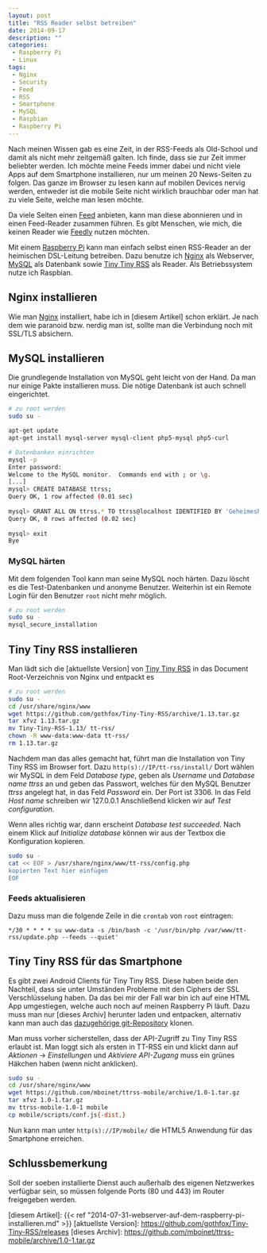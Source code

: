 ```yaml
---
layout: post
title: "RSS Reader selbst betreiben"
date: 2014-09-17
description: ""
categories: 
 - Raspberry Pi
 - Linux 
tags:
 - Nginx
 - Security
 - Feed
 - RSS
 - Smartphone
 - MySQL
 - Raspbian
 - Raspberry Pi
---
```



Nach meinen Wissen gab es eine Zeit, in der RSS-Feeds als Old-School und damit
als nicht mehr zeitgemäß galten. Ich finde, dass sie zur Zeit immer beliebter
werden. Ich möchte meine Feeds immer dabei und nicht viele Apps auf dem Smartphone
installieren, nur um meinen 20 News-Seiten zu folgen. Das ganze im Browser zu
lesen kann auf mobilen Devices nervig werden, entweder ist die mobile Seite nicht
wirklich brauchbar oder man hat zu viele Seite, welche man lesen möchte.

Da viele Seiten einen [Feed] anbieten, kann man diese abonnieren und in einen
Feed-Reader zusammen führen. Es gibt Menschen, wie mich, die keinen Reader wie
[Feedly] nutzen möchten. 

Mit einem [Raspberry Pi] kann man einfach selbst einen RSS-Reader an der heimischen
DSL-Leitung betreiben. Dazu benutze ich [Nginx] als Webserver, [MySQL] als Datenbank
sowie [Tiny Tiny RSS] als Reader. Als Betriebssystem nutze ich Raspbian.

## Nginx installieren ##
Wie man [Nginx] installiert, habe ich in [diesem Artikel] schon erklärt. 
Je nach dem wie paranoid bzw. nerdig man ist, sollte man die Verbindung noch
mit SSL/TLS absichern.

## MySQL installieren ##

Die grundlegende Installation von MySQL geht leicht von der Hand. Da man nur einige
Pakte installieren muss. Die nötige Datenbank ist auch schnell eingerichtet.

``` sh
# zu root werden
sudo su -

apt-get update
apt-get install mysql-server mysql-client php5-mysql php5-curl

# Datenbanken einrichten
mysql -p
Enter password:
Welcome to the MySQL monitor.  Commands end with ; or \g.
[...]
mysql> CREATE DATABASE ttrss;
Query OK, 1 row affected (0.01 sec)
 
mysql> GRANT ALL ON ttrss.* TO ttrss@localhost IDENTIFIED BY 'GeheimesPasswort';
Query OK, 0 rows affected (0.02 sec)
 
mysql> exit
Bye
```

### MySQL härten ###

Mit dem folgenden Tool kann man seine MySQL noch härten. Dazu löscht
es die Test-Datenbanken und anonyme Benutzer. Weiterhin ist ein
Remote Login für den Benutzer `root` nicht mehr möglich. 

``` sh
# zu root werden
sudo su -
mysql_secure_installation
```

## Tiny Tiny RSS installieren ##

Man lädt sich die [aktuellste Version] von [Tiny Tiny RSS] in das Document Root-Verzeichnis
von Nginx und entpackt es

``` sh
# zu root werden
sudo su -
cd /usr/share/nginx/www
wget https://github.com/gothfox/Tiny-Tiny-RSS/archive/1.13.tar.gz
tar xfvz 1.13.tar.gz
mv Tiny-Tiny-RSS-1.13/ tt-rss/
chown -R www-data:www-data tt-rss/
rm 1.13.tar.gz
```

Nachdem man das alles gemacht hat, führt man die Installation von Tiny Tiny RSS im Browser fort. Dazu
`http(s)://IP/tt-rss/install/`
Dort wählen wir MySQL in dem Feld *Database type*, geben als *Username* und *Database name* 
*ttrss* an und geben das Passwort, welches für den MySQL Benutzer *ttrss* angelegt hat, 
in das Feld *Password* ein. Der Port ist 3306. In das Feld *Host name* schreiben wir 127.0.0.1 
Anschließend klicken wir auf *Test configuration*.

Wenn alles richtig war, dann erscheint *Database test succeeded*. Nach einem Klick auf 
*Initialize database* können wir aus der Textbox die Konfiguration kopieren.

``` sh
sudo su -
cat << EOF > /usr/share/nginx/www/tt-rss/config.php
kopierten Text hier einfügen
EOF  
```

### Feeds aktualisieren ###

Dazu muss man die folgende Zeile in die `crontab` von `root` eintragen:

```
*/30 * * * * su www-data -s /bin/bash -c '/usr/bin/php /var/www/tt-rss/update.php --feeds --quiet'
```

## Tiny Tiny RSS für das Smartphone ##

Es gibt zwei Android Clients für Tiny Tiny RSS. Diese haben beide den Nachteil, dass sie unter Umständen
Probleme mit den Ciphers der SSL Verschlüsselung haben. Da das bei mir der Fall war bin ich auf eine HTML
App umgestiegen, welche auch noch auf meinen Raspberry Pi läuft. Dazu muss man nur [dieses Archiv] herunter
laden und entpacken, alternativ kann man auch das [dazugehörige git-Repository] klonen.

Man muss vorher sicherstellen, dass der API-Zugriff zu Tiny Tiny RSS erlaubt ist. Man loggt sich als ersten
in TT-RSS ein und klickt dann auf *Aktionen* -> *Einstellungen* und *Aktiviere API-Zugang* muss ein grünes
Häkchen haben (wenn nicht anklicken).

``` sh
sudo su -
cd /usr/share/nginx/www
wget https://github.com/mboinet/ttrss-mobile/archive/1.0-1.tar.gz
tar xfvz 1.0-1.tar.gz
mv ttrss-mobile-1.0-1 mobile
cp mobile/scripts/conf.js{-dist,}
```

Nun kann man unter `http(s)://IP/mobile/` die HTML5 Anwendung für das Smartphone erreichen.


## Schlussbemerkung ##
Soll der soeben installierte Dienst auch außerhalb des eigenen Netzwerkes verfügbar sein, so müssen 
folgende Ports (80 und 443) im Router freigegeben werden.


[dazugehörige git-Repository]: https://github.com/mboinet/ttrss-mobile
[Feed]: http://de.wikipedia.org/wiki/Web-Feed
[Feedly]: http://feedly.com/
[Raspberry Pi]: http://www.raspberrypi.org/
[Tiny Tiny RSS]: http://tt-rss.org/
[MySQL]: http://www.mysql.de/
[Nginx]: http://nginx.org/
[diesem Artikel]: {{< ref "2014-07-31-webserver-auf-dem-raspberry-pi-installieren.md" >}}
[aktuellste Version]: https://github.com/gothfox/Tiny-Tiny-RSS/releases
[dieses Archiv]: https://github.com/mboinet/ttrss-mobile/archive/1.0-1.tar.gz
